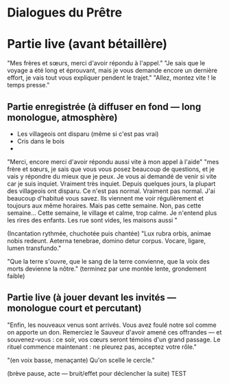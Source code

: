 # Dialogues du Prêtre

# Partie live (avant bétaillère)

"Mes frères et sœurs, merci d'avoir répondu à l'appel."
"Je sais que le voyage a été long et éprouvant, mais je vous demande encore un dernière effort, je vais tout vous expliquer pendent le trajet."
"Allez, montez vite ! le temps presse."

## Partie enregistrée (à diffuser en fond — long monologue, atmosphère)

- Les villageois ont disparu (même si c'est pas vrai)
- Cris dans le bois
- 

"Merci, encore merci d'avoir répondu aussi vite à mon appel à l'aide"
"mes frère et sœurs, je sais que vous vous posez beaucoup de questions, et je vais y répondre du mieux que je peux. Je vous ai demandé de venir si vite car je suis inquiet. Vraiment très inquiet. Depuis quelques jours, la plupart des villageois ont disparu. Ce n'est pas normal. Vraiment pas normal. J'ai beaucoup d'habitué vous savez. Ils viennent me voir régulièrement et toujours aux même horaires. Mais pas cette semaine. Non, pas cette semaine... Cette semaine, le village et calme, trop calme. Je n'entend plus les rires des enfants. Les rue sont vides, les maisons aussi "

(Incantation rythmée, chuchotée puis chantée)
"Lux rubra orbis, animae nobis redeunt. Aeterna tenebrae, domino detur corpus. Vocare, ligare, lumen transfundo."

"Que la terre s'ouvre, que le sang de la terre convienne, que la voix des morts devienne la nôtre." (terminez par une montée lente, grondement faible)

## Partie live (à jouer devant les invités — monologue court et percutant)

"Enfin, les nouveaux venus sont arrivés. Vous avez foulé notre sol comme on apporte un don. Remerciez le Sauveur d'avoir amené ces offrandes — et souvenez-vous : ce soir, vos cœurs seront témoins d'un grand passage. Le rituel commence maintenant : ne pleurez pas, acceptez votre rôle."

"(en voix basse, menaçante) Qu'on scelle le cercle."

(brève pause, acte — bruit/effet pour déclencher la suite)
TEST
